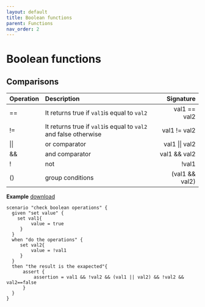 ```yaml
---
layout: default
title: Boolean functions
parent: Functions
nav_order: 2
---
```

<link rel="stylesheet" href="../../../assets/css/custom.css">

# Boolean functions

## Comparisons

| Operation     | Description                                 | Signature  |
|:--------------|:--------------------------------------------|-----------:|
| ==            | It returns true if `val1`is equal to `val2` |   val1 == val2 |
| !=            | It returns true if `val1`is equal to `val2` and false otherwise|   val1 != val2 |
| \|\|  | or comparator|val1 \|\| val2 | 
| &&  | and comparator|val1 && val2 | 
| !  | not | !val1 | 
| ()  | group conditions | (val1 && val2) | 


**Example** [download](https://raw.githubusercontent.com/wesovilabs-tools/orion-examples/master/site/feature013.hcl)
```hcl
scenario "check boolean operations" {
  given "set value" {
    set val1{
         value = true
     }
  }
  when "do the operations" {
     set val2{
         value = !val1
     }
  }
  then "the result is the exapected"{
      assert {
          assertion = val1 && !val2 && (val1 || val2) && !val2 && val2==false 
      }
  }
}
```